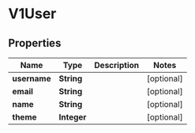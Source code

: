 

# V1User

## Properties

Name | Type | Description | Notes
------------ | ------------- | ------------- | -------------
**username** | **String** |  |  [optional]
**email** | **String** |  |  [optional]
**name** | **String** |  |  [optional]
**theme** | **Integer** |  |  [optional]




